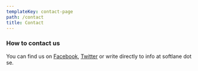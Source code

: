 ```yaml
---
templateKey: contact-page
path: /contact
title: Contact
---
```

### How to contact us

You can find us on [Facebook](www.facebook.com/getlittletech), [Twitter](www.twitter.com/getlittletech) or write directly to info at softlane dot se.
